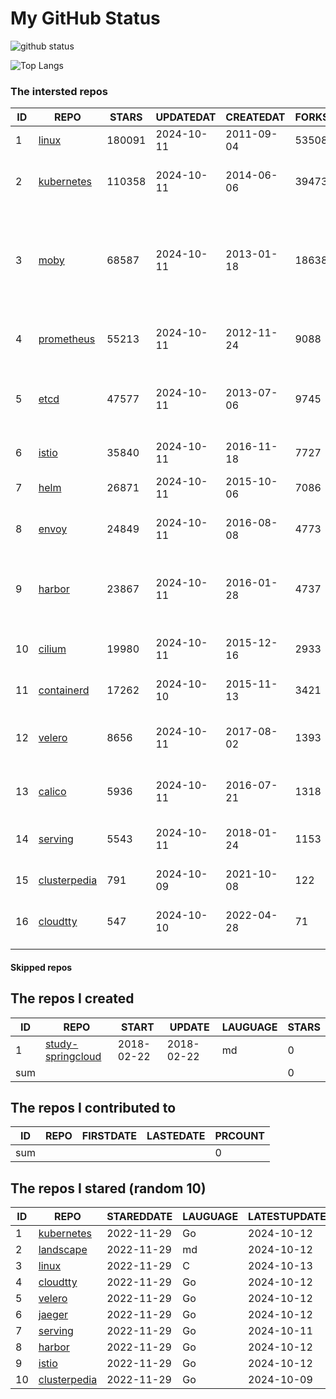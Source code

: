# My GitHub Status

<img src="https://github-readme-stats-1.yihong0618.vercel.app/api?username=daoqingniu&show_icons=true&&&hide_title=true&count_private=true" alt="github status" />

![Top Langs](https://github-readme-stats-1.yihong0618.vercel.app/api/top-langs/?username=daoqingniu&layout=compact)

<!--START_SECTION:github_repos-->
### The intersted repos
| ID |                              REPO                               | STARS  | UPDATEDAT  | CREATEDAT  | FORKSCOUNT |                                                DESCRIPTIONS                                                |
|----|-----------------------------------------------------------------|--------|------------|------------|------------|------------------------------------------------------------------------------------------------------------|
|  1 | [linux](https://github.com/torvalds/linux)                      | 180091 | 2024-10-11 | 2011-09-04 |      53508 | Linux kernel source tree                                                                                   |
|  2 | [kubernetes](https://github.com/kubernetes/kubernetes)          | 110358 | 2024-10-11 | 2014-06-06 |      39473 | Production-Grade Container Scheduling and Management                                                       |
|  3 | [moby](https://github.com/moby/moby)                            |  68587 | 2024-10-11 | 2013-01-18 |      18638 | The Moby Project - a collaborative project for the container ecosystem to assemble container-based systems |
|  4 | [prometheus](https://github.com/prometheus/prometheus)          |  55213 | 2024-10-11 | 2012-11-24 |       9088 | The Prometheus monitoring system and time series database.                                                 |
|  5 | [etcd](https://github.com/etcd-io/etcd)                         |  47577 | 2024-10-11 | 2013-07-06 |       9745 | Distributed reliable key-value store for the most critical data of a distributed system                    |
|  6 | [istio](https://github.com/istio/istio)                         |  35840 | 2024-10-11 | 2016-11-18 |       7727 | Connect, secure, control, and observe services.                                                            |
|  7 | [helm](https://github.com/helm/helm)                            |  26871 | 2024-10-11 | 2015-10-06 |       7086 | The Kubernetes Package Manager                                                                             |
|  8 | [envoy](https://github.com/envoyproxy/envoy)                    |  24849 | 2024-10-11 | 2016-08-08 |       4773 | Cloud-native high-performance edge/middle/service proxy                                                    |
|  9 | [harbor](https://github.com/goharbor/harbor)                    |  23867 | 2024-10-11 | 2016-01-28 |       4737 | An open source trusted cloud native registry project that stores, signs, and scans content.                |
| 10 | [cilium](https://github.com/cilium/cilium)                      |  19980 | 2024-10-11 | 2015-12-16 |       2933 | eBPF-based Networking, Security, and Observability                                                         |
| 11 | [containerd](https://github.com/containerd/containerd)          |  17262 | 2024-10-10 | 2015-11-13 |       3421 | An open and reliable container runtime                                                                     |
| 12 | [velero](https://github.com/vmware-tanzu/velero)                |   8656 | 2024-10-11 | 2017-08-02 |       1393 | Backup and migrate Kubernetes applications and their persistent volumes                                    |
| 13 | [calico](https://github.com/projectcalico/calico)               |   5936 | 2024-10-11 | 2016-07-21 |       1318 | Cloud native networking and network security                                                               |
| 14 | [serving](https://github.com/knative/serving)                   |   5543 | 2024-10-11 | 2018-01-24 |       1153 | Kubernetes-based, scale-to-zero, request-driven compute                                                    |
| 15 | [clusterpedia](https://github.com/clusterpedia-io/clusterpedia) |    791 | 2024-10-09 | 2021-10-08 |        122 | The Encyclopedia of Kubernetes clusters                                                                    |
| 16 | [cloudtty](https://github.com/cloudtty/cloudtty)                |    547 | 2024-10-10 | 2022-04-28 |         71 | A Friendly Kubernetes CloudShell (Web Terminal) !                                                          |



#### Skipped repos
<!--END_SECTION:github_repos-->

<!--START_SECTION:my_github-->
## The repos I created
| ID  |                                 REPO                                 |   START    |   UPDATE   | LAUGUAGE | STARS |
|-----|----------------------------------------------------------------------|------------|------------|----------|-------|
|   1 | [study-springcloud](https://github.com/daoqingniu/study-springcloud) | 2018-02-22 | 2018-02-22 | md       |     0 |
| sum |                                                                      |            |            |          |     0 |

## The repos I contributed to
| ID  | REPO | FIRSTDATE | LASTEDATE | PRCOUNT |
|-----|------|-----------|-----------|---------|
| sum |      |           |           |       0 |

## The repos I stared (random 10)
| ID |                              REPO                               | STAREDDATE | LAUGUAGE | LATESTUPDATE |
|----|-----------------------------------------------------------------|------------|----------|--------------|
|  1 | [kubernetes](https://github.com/kubernetes/kubernetes)          | 2022-11-29 | Go       | 2024-10-12   |
|  2 | [landscape](https://github.com/cncf/landscape)                  | 2022-11-29 | md       | 2024-10-12   |
|  3 | [linux](https://github.com/torvalds/linux)                      | 2022-11-29 | C        | 2024-10-13   |
|  4 | [cloudtty](https://github.com/cloudtty/cloudtty)                | 2022-11-29 | Go       | 2024-10-12   |
|  5 | [velero](https://github.com/vmware-tanzu/velero)                | 2022-11-29 | Go       | 2024-10-12   |
|  6 | [jaeger](https://github.com/jaegertracing/jaeger)               | 2022-11-29 | Go       | 2024-10-12   |
|  7 | [serving](https://github.com/knative/serving)                   | 2022-11-29 | Go       | 2024-10-11   |
|  8 | [harbor](https://github.com/goharbor/harbor)                    | 2022-11-29 | Go       | 2024-10-12   |
|  9 | [istio](https://github.com/istio/istio)                         | 2022-11-29 | Go       | 2024-10-12   |
| 10 | [clusterpedia](https://github.com/clusterpedia-io/clusterpedia) | 2022-11-29 | Go       | 2024-10-09   |

<!--END_SECTION:my_github-->

